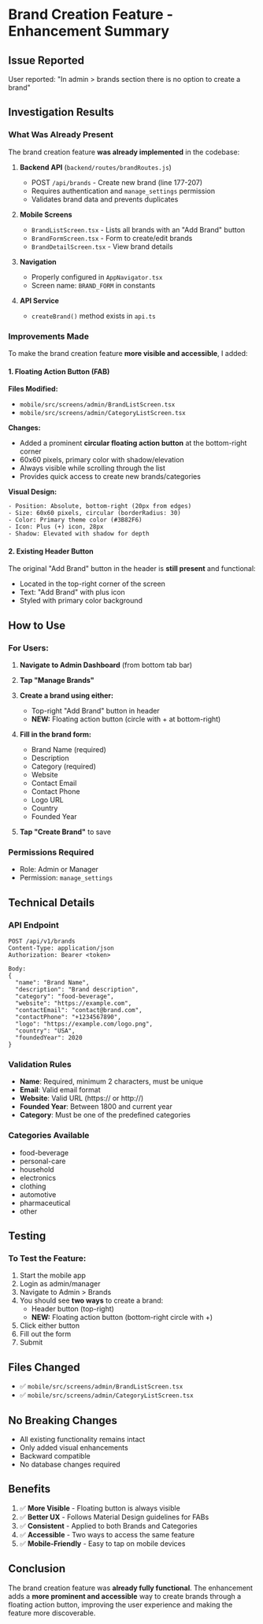 # Brand Creation Feature - Enhancement Summary

## Issue Reported
User reported: "In admin > brands section there is no option to create a brand"

## Investigation Results

### What Was Already Present
The brand creation feature **was already implemented** in the codebase:

1. **Backend API** (`backend/routes/brandRoutes.js`)
   - POST `/api/brands` - Create new brand (line 177-207)
   - Requires authentication and `manage_settings` permission
   - Validates brand data and prevents duplicates

2. **Mobile Screens**
   - `BrandListScreen.tsx` - Lists all brands with an "Add Brand" button
   - `BrandFormScreen.tsx` - Form to create/edit brands
   - `BrandDetailScreen.tsx` - View brand details

3. **Navigation**
   - Properly configured in `AppNavigator.tsx`
   - Screen name: `BRAND_FORM` in constants

4. **API Service**
   - `createBrand()` method exists in `api.ts`

### Improvements Made

To make the brand creation feature **more visible and accessible**, I added:

#### 1. Floating Action Button (FAB)
**Files Modified:**
- `mobile/src/screens/admin/BrandListScreen.tsx`
- `mobile/src/screens/admin/CategoryListScreen.tsx`

**Changes:**
- Added a prominent **circular floating action button** at the bottom-right corner
- 60x60 pixels, primary color with shadow/elevation
- Always visible while scrolling through the list
- Provides quick access to create new brands/categories

**Visual Design:**
```
- Position: Absolute, bottom-right (20px from edges)
- Size: 60x60 pixels, circular (borderRadius: 30)
- Color: Primary theme color (#3B82F6)
- Icon: Plus (+) icon, 28px
- Shadow: Elevated with shadow for depth
```

#### 2. Existing Header Button
The original "Add Brand" button in the header is **still present** and functional:
- Located in the top-right corner of the screen
- Text: "Add Brand" with plus icon
- Styled with primary color background

## How to Use

### For Users:
1. **Navigate to Admin Dashboard** (from bottom tab bar)
2. **Tap "Manage Brands"**
3. **Create a brand using either:**
   - Top-right "Add Brand" button in header
   - **NEW:** Floating action button (circle with + at bottom-right)

4. **Fill in the brand form:**
   - Brand Name (required)
   - Description
   - Category (required)
   - Website
   - Contact Email
   - Contact Phone
   - Logo URL
   - Country
   - Founded Year

5. **Tap "Create Brand"** to save

### Permissions Required
- Role: Admin or Manager
- Permission: `manage_settings`

## Technical Details

### API Endpoint
```
POST /api/v1/brands
Content-Type: application/json
Authorization: Bearer <token>

Body:
{
  "name": "Brand Name",
  "description": "Brand description",
  "category": "food-beverage",
  "website": "https://example.com",
  "contactEmail": "contact@brand.com",
  "contactPhone": "+1234567890",
  "logo": "https://example.com/logo.png",
  "country": "USA",
  "foundedYear": 2020
}
```

### Validation Rules
- **Name**: Required, minimum 2 characters, must be unique
- **Email**: Valid email format
- **Website**: Valid URL (https:// or http://)
- **Founded Year**: Between 1800 and current year
- **Category**: Must be one of the predefined categories

### Categories Available
- food-beverage
- personal-care
- household
- electronics
- clothing
- automotive
- pharmaceutical
- other

## Testing

### To Test the Feature:
1. Start the mobile app
2. Login as admin/manager
3. Navigate to Admin > Brands
4. You should see **two ways** to create a brand:
   - Header button (top-right)
   - **NEW:** Floating action button (bottom-right circle with +)
5. Click either button
6. Fill out the form
7. Submit

## Files Changed
- ✅ `mobile/src/screens/admin/BrandListScreen.tsx`
- ✅ `mobile/src/screens/admin/CategoryListScreen.tsx`

## No Breaking Changes
- All existing functionality remains intact
- Only added visual enhancements
- Backward compatible
- No database changes required

## Benefits
1. ✅ **More Visible** - Floating button is always visible
2. ✅ **Better UX** - Follows Material Design guidelines for FABs
3. ✅ **Consistent** - Applied to both Brands and Categories
4. ✅ **Accessible** - Two ways to access the same feature
5. ✅ **Mobile-Friendly** - Easy to tap on mobile devices

## Conclusion

The brand creation feature was **already fully functional**. The enhancement adds a **more prominent and accessible** way to create brands through a floating action button, improving the user experience and making the feature more discoverable.
